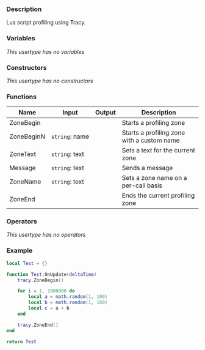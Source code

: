 ### Description
Lua script profiling using Tracy.

### Variables
_This usertype has no variables_

### Constructors
_This usertype has no constructors_

### Functions
|Name|Input|Output|Description|
|-|-|-|-|
|ZoneBegin|||Starts a profiling zone|
|ZoneBeginN|`string`:&nbsp;name<br>||Starts a profiling zone with a custom name|
|ZoneText|`string`:&nbsp;text<br>||Sets a text for the current zone|
|Message|`string`:&nbsp;text<br>||Sends a message|
|ZoneName|`string`:&nbsp;text<br>||Sets a zone name on a per-call basis|
|ZoneEnd|||Ends the current profiling zone|

### Operators
_This usertype has no operators_

### Example
```lua
local Test = {}

function Test:OnUpdate(deltaTime)
    tracy.ZoneBegin()

    for i = 1, 1000000 do
        local a = math.random(1, 100)
        local b = math.random(1, 100)
        local c = a + b
    end

    tracy.ZoneEnd()
end

return Test
```
